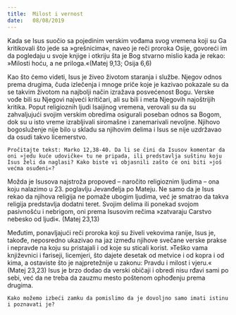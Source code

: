 ```yaml
---
title:  Milost i vernost
date:   08/08/2019
---
```


Kada se Isus suočio sa pojedinim verskim vođama svog vremena koji su Ga kritikovali što jede sa »grešnicima«, naveo je reči proroka Osije, govoreći im da pogledaju u svoje knjige i otkriju šta je Bog stvarno mislio kada je rekao: »Milosti hoću, a ne priloga.«(Matej 9,13; Osija 6,6)

Kao što ćemo videti, Isus je živeo životom staranja i službe. Njegov odnos prema drugima, čuda izlečenja i mnoge priče koje je kazivao pokazale su da se takvim životom na najbolji način izražava posvećenost Bogu. Verske vođe bili su Njegovi najveći kritičari, ali su bili i meta Njegovih najoštrijih kritika. Poput religioznih ljudi Isaijinog vremena, verovali su da su zahvaljujući svojim ver­skim obredima osigurali poseban odnos sa Bogom, dok su u isto vreme izrabljivali siromašne i zanemarivali nevoljne. Njihovo bogosluženje nije bilo u skladu sa njihovim delima i Isus se nije uzdržavao da osudi takvo licemerstvo.

`Pročitajte tekst: Marko 12,38-40. Da li se čini da Isusov komentar da oni »jedu kuće udovičke« tu ne pripada, ili predstavlja suštinu koju Isus želi da naglasi? Kako biste vi objasnili zašto će oni biti »još većma osuđeni«?`

Možda je Isusova najstroža propoved – naročito religioznim ljudima – ona koju nalazimo u 23. poglavlju Jevanđelja po Mateju. Ne samo da je Isus rekao da njihova religija ne pomaže ubogim ljudima, već je smatrao da takva religija predstavlja dodatni teret. Svojim delima ili ponekad svojom pasivnošću i nebrigom, oni prema Isusovim rečima »zatvaraju Carstvo nebesko od ljudi«. (Matej 23,13)

Međutim, ponavljajući reči proroka koji su živeli vekovima ranije, Isus je, takođe, neposredno ukazivao na jaz između njihove svečane verske prakse i nepravde na koju su pristajali i od koje su sticali korist. »Teško vama književnici i fariseji, licemjeri, što dajete desetak od metvice i od kopra i od kima, a ostaviste što je najpretežnije u zakonu: Pravdu i milost i vjeru.« (Matej 23,23) Isus je brzo dodao da verski običaji i obredi nisu rđavi sami po sebi, već da ne treba da zauzmu mesto poštenom ophođenju prema drugima.

`Kako možemo izbeći zamku da pomislimo da je dovoljno samo imati istinu i poznavati je? `
